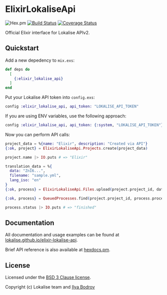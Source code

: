# ElixirLokaliseApi

![Hex.pm](https://img.shields.io/hexpm/v/elixir_lokalise_api)
[![Build Status](https://travis-ci.com/lokalise/elixir-lokalise-api.svg?branch=master)](https://travis-ci.com/lokalise/elixir-lokalise-api)
[![Coverage Status](https://coveralls.io/repos/github/lokalise/elixir-lokalise-api/badge.svg)](https://coveralls.io/github/lokalise/elixir-lokalise-api)

Official Elixir interface for Lokalise APIv2.

## Quickstart

Add a new depedency to `mix.exs`:

```elixir
def deps do
  [
    {:elixir_lokalise_api}
  ]
end
```

Put your Lokalise API token into `config.exs`:

```elixir
config :elixir_lokalise_api, api_token: "LOKALISE_API_TOKEN"
```

If you are using ENV variables, use the following approach:

```elixir
config :elixir_lokalise_api, api_token: {:system, "LOKALISE_API_TOKEN"}
```

Now you can perform API calls:

```elixir
project_data = %{name: "Elixir", description: "Created via API"}
{:ok, project} = ElixirLokaliseApi.Projects.create(project_data)

project.name |> IO.puts # => "Elixir"

translation_data = %{
  data: "ZnI6...",
  filename: "sample.yml",
  lang_iso: "en"
}
{:ok, process} = ElixirLokaliseApi.Files.upload(project.project_id, data)

{:ok, process} = QueuedProcesses.find(project.project_id, process.process_id)

process.status |> IO.puts # => "finished"
```

## Documentation

All documentation and usage examples can be found at [lokalise.github.io/elixir-lokalise-api](https://lokalise.github.io/elixir-lokalise-api/).

Brief API reference is also available at [hexdocs.pm](https://hexdocs.pm/elixir_lokalise_api/).

## License

Licensed under the [BSD 3 Clause license](https://github.com/lokalise/elixir-lokalise-api/blob/master/LICENSE).

Copyright (c) Lokalise team and [Ilya Bodrov](http://bodrovis.tech)
